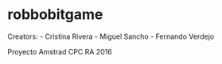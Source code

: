 # robbobitgame

Creators:
	- Cristina Rivera
	- Miguel Sancho
	- Fernando Verdejo

Proyecto Amstrad CPC RA 2016